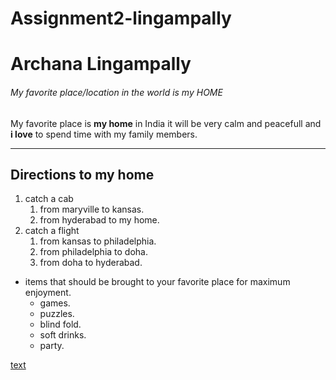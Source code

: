 # Assignment2-lingampally
# Archana Lingampally
###### My favorite place/location in the world is my HOME
My favorite place is **my home** in India it will be very calm and peacefull and **i love** to spend time with my family members.
***
## Directions to my home
1. catch a cab
   1. from maryville to kansas.
   2. from hyderabad to my home.
 2. catch a flight
    1. from kansas to philadelphia.
    2. from philadelphia to doha.
    3. from doha to hyderabad.<br/>
  - items that should be brought to your favorite place for maximum enjoyment. 
    - games.
    - puzzles.
    - blind fold.
    - soft drinks.
    - party. 
  
  [text](AboutMe.md)
